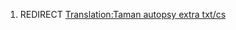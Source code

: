 1.  REDIRECT [Translation:Taman autopsy extra
    txt/cs](Translation:Taman_autopsy_extra_txt/cs "wikilink")